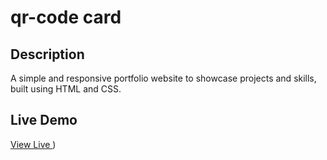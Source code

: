 # qr-code card 

## Description
A simple and responsive portfolio website to showcase projects and skills, built using HTML and CSS.

## Live Demo
[View Live ](https://qr-code-project-developerdj.netlify.app/))
